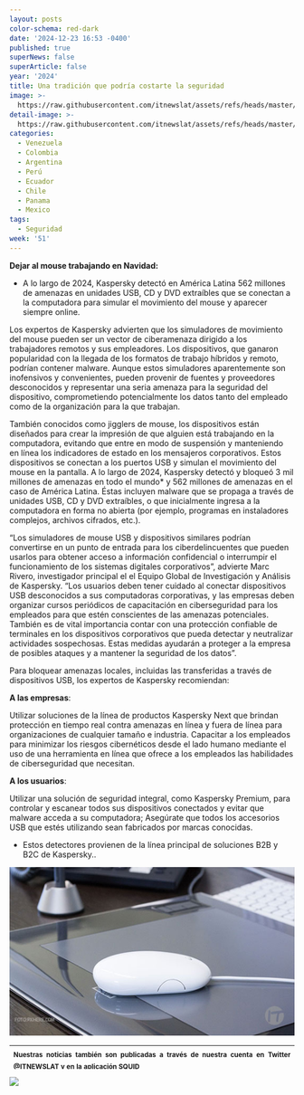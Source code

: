 ```yaml
---
layout: posts
color-schema: red-dark
date: '2024-12-23 16:53 -0400'
published: true
superNews: false
superArticle: false
year: '2024'
title: Una tradición que podría costarte la seguridad
image: >-
  https://raw.githubusercontent.com/itnewslat/assets/refs/heads/master/img/540x320/click-mouse-p.jpg
detail-image: >-
  https://raw.githubusercontent.com/itnewslat/assets/refs/heads/master/img/1024x680/click-mouse-g.jpg
categories:
  - Venezuela
  - Colombia
  - Argentina
  - Perú
  - Ecuador
  - Chile
  - Panama
  - Mexico
tags:
  - Seguridad
week: '51'
---
```

**Dejar al mouse trabajando en Navidad:** 

- A lo largo de 2024, Kaspersky detectó en América Latina 562 millones de amenazas en unidades USB, CD y DVD extraíbles que se conectan a la computadora para simular el movimiento del mouse y aparecer siempre online.

Los expertos de Kaspersky advierten que los simuladores de movimiento del mouse pueden ser un vector de ciberamenaza dirigido a los trabajadores remotos y sus empleadores. Los dispositivos, que ganaron popularidad con la llegada de los formatos de trabajo híbridos y remoto, podrían contener malware. Aunque estos simuladores aparentemente son inofensivos y convenientes, pueden provenir de fuentes y proveedores desconocidos y representar una seria amenaza para la seguridad del dispositivo, comprometiendo potencialmente los datos tanto del empleado como de la organización para la que trabajan.

También conocidos como jigglers de mouse, los dispositivos están diseñados para crear la impresión de que alguien está trabajando en la computadora, evitando que entre en modo de suspensión y manteniendo en línea los indicadores de estado en los mensajeros corporativos. Estos dispositivos se conectan a los puertos USB y simulan el movimiento del mouse en la pantalla. A lo largo de 2024, Kaspersky detectó y bloqueó 3 mil millones de amenazas en todo el mundo* y 562 millones de amenazas en el caso de América Latina. Éstas incluyen malware que se propaga a través de unidades USB, CD y DVD extraíbles, o que inicialmente ingresa a la computadora en forma no abierta (por ejemplo, programas en instaladores complejos, archivos cifrados, etc.).

“Los simuladores de mouse USB y dispositivos similares podrían convertirse en un punto de entrada para los ciberdelincuentes que pueden usarlos para obtener acceso a información confidencial o interrumpir el funcionamiento de los sistemas digitales corporativos”, advierte Marc Rivero, investigador principal el el Equipo Global de Investigación y Análisis de Kaspersky. “Los usuarios deben tener cuidado al conectar dispositivos USB desconocidos a sus computadoras corporativas, y las empresas deben organizar cursos periódicos de capacitación en ciberseguridad para los empleados para que estén conscientes de las amenazas potenciales. También es de vital importancia contar con una protección confiable de terminales en los dispositivos corporativos que pueda detectar y neutralizar actividades sospechosas. Estas medidas ayudarán a proteger a la empresa de posibles ataques y a mantener la seguridad de los datos”.

Para bloquear amenazas locales, incluidas las transferidas a través de dispositivos USB, los expertos de Kaspersky recomiendan: 

**A las empresas**: 

Utilizar soluciones de la línea de productos Kaspersky Next que brindan protección en tiempo real contra amenazas en línea y fuera de línea para organizaciones de cualquier tamaño e industria.
Capacitar a los empleados para minimizar los riesgos cibernéticos desde el lado humano mediante el uso de una herramienta en línea que ofrece a los empleados las habilidades de ciberseguridad que necesitan.

**A los usuarios**: 

Utilizar una solución de seguridad integral, como Kaspersky Premium, para controlar y escanear todos sus dispositivos conectados y evitar que malware acceda a su computadora;
Asegúrate que todos los accesorios USB que estés utilizando sean fabricados por marcas conocidas.
 
* Estos detectores provienen de la línea principal de soluciones B2B y B2C de Kaspersky..

![](https://raw.githubusercontent.com/itnewslat/assets/refs/heads/master/img/540x320/click-mouse-p.jpg)

<table style="height: 42px;" width="569">
<tbody>
<tr>
<td style="text-align: justify;"><sub><strong>Nuestras noticias también son publicadas a través de nuestra cuenta en Twitter <a href="https://twitter.com/itnewslat?lang=es">@ITNEWSLAT</a> y en la aplicación <a href="https://squidapp.co/en/">SQUID</a></strong></sub></td>
</tr>
</tbody>
</table>

<img src="https://tracker.metricool.com/c3po.jpg?hash=56f88a41e39ab42c063cc51676587a04"/>